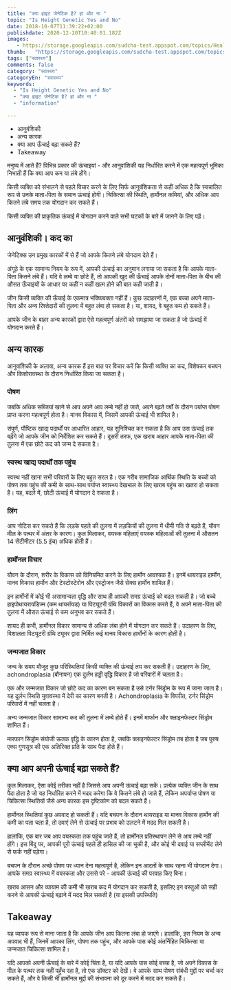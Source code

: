 ```yaml
---
title: "क्या हाइट जेनेटिक है? हां और ना "
topic: "Is Height Genetic Yes and No"
date: 2018-10-07T11:39:22+02:00
publishdate: 2020-12-20T10:40:01.182Z
images: 
   - https://storage.googleapis.com/sudcha-test.appspot.com/topics/Health/default-selection/8.jpg
thumb:   "https://storage.googleapis.com/sudcha-test.appspot.com/topics/Health/default-selection/thumb/8.jpg"
tags: ["स्वास्थ्य"]
comments: false
category: "स्वास्थ्य"
categoryEn: "स्वास्थ्य"
keywords: 
  - "Is Height Genetic Yes and No"
  - "क्या हाइट जेनेटिक है? हां और ना "
  - "information"

---
```

<ul> <li> आनुवंशिकी </li> <li> अन्य कारक </li> <li> क्या आप ऊँचाई बढ़ा सकते हैं? </li> <li> Takeaway </li> </ul> <p> मनुष्य में आते हैं? विभिन्न प्रकार की ऊंचाइयां - और आनुवांशिकी यह निर्धारित करने में एक महत्वपूर्ण भूमिका निभाती हैं कि क्या आप कम या लंबे होंगे। </p> <p> किसी व्यक्ति को संभालने से पहले विचार करने के लिए सिर्फ आनुवंशिकता से कहीं अधिक है कि स्वचालित रूप से उनके माता-पिता के समान ऊंचाई होगी। चिकित्सा की स्थिति, हार्मोनल कमियां, और अधिक आप कितने लंबे समय तक योगदान कर सकते हैं। </p> <p> किसी व्यक्ति की प्राकृतिक ऊंचाई में योगदान करने वाले सभी घटकों के बारे में जानने के लिए पढ़ें। </p> <h2> आनुवंशिकी। कद का </h2> <p> जेनेटिक्स उन प्रमुख कारकों में से हैं जो आपके कितने लंबे योगदान देते हैं। </p> <p> अंगूठे के एक सामान्य नियम के रूप में, आपकी ऊंचाई का अनुमान लगाया जा सकता है कि आपके माता-पिता कितने लंबे हैं। यदि वे लम्बे या छोटे हैं, तो आपकी खुद की ऊँचाई आपके दोनों माता-पिता के बीच की औसत ऊँचाइयों के आधार पर कहीं न कहीं खत्म होने की बात कही जाती है। </p> <p> जीन किसी व्यक्ति की ऊँचाई के एकमात्र भविष्यवक्ता नहीं हैं। कुछ उदाहरणों में, एक बच्चा अपने माता-पिता और अन्य रिश्तेदारों की तुलना में बहुत लंबा हो सकता है। या, शायद, वे बहुत कम हो सकते हैं। </p> <p> आपके जीन के बाहर अन्य कारकों द्वारा ऐसे महत्वपूर्ण अंतरों को समझाया जा सकता है जो ऊंचाई में योगदान करते हैं। </p> <h2> अन्य कारक </h2> <p> आनुवांशिकी के अलावा, अन्य कारक हैं इस बात पर विचार करें कि किसी व्यक्ति का कद, विशेषकर बचपन और किशोरावस्था के दौरान निर्धारित किया जा सकता है। </p> <h3> पोषण </h3> <p> जबकि अधिक सब्जियां खाने से आप अपने आप लम्बे नहीं हो जाते, अपने बढ़ते वर्षों के दौरान पर्याप्त पोषण प्राप्त करना महत्वपूर्ण होता है। मानव विकास में, जिसमें आपकी ऊंचाई भी शामिल है। </p> <p> संपूर्ण, पौष्टिक खाद्य पदार्थों पर आधारित आहार, यह सुनिश्चित कर सकता है कि आप उस ऊंचाई तक बढ़ेंगे जो आपके जीन को निर्देशित कर सकते हैं। दूसरी तरफ, एक खराब आहार आपके माता-पिता की तुलना में एक छोटे कद को जन्म दे सकता है। </p> <h3> स्वस्थ खाद्य पदार्थों तक पहुंच </h3> <p> स्वस्थ नहीं खाना सभी परिवारों के लिए बहुत सरल है। एक गरीब सामाजिक आर्थिक स्थिति के बच्चों को पोषण तक पहुंच की कमी के साथ-साथ पर्याप्त स्वास्थ्य देखभाल के लिए खराब पहुंच का खतरा हो सकता है। यह, बदले में, छोटी ऊंचाई में योगदान दे सकता है। </p> <h3> लिंग </h3> <p> आप नोटिस कर सकते हैं कि लड़के पहले की तुलना में लड़कियों की तुलना में धीमी गति से बढ़ते हैं, यौवन मील के पत्थर में अंतर के कारण। कुल मिलाकर, वयस्क महिलाएं वयस्क महिलाओं की तुलना में औसतन 14 सेंटीमीटर (5.5 इंच) अधिक होती हैं। </p> <h3> हार्मोनल विचार </h3> <p> यौवन के दौरान, शरीर के विकास को विनियमित करने के लिए हार्मोन आवश्यक हैं। इनमें थायराइड हार्मोन, मानव विकास हार्मोन और टेस्टोस्टेरोन और एस्ट्रोजन जैसे सेक्स हार्मोन शामिल हैं। </p> <p> इन हार्मोनों में कोई भी असामान्यता वृद्धि और साथ ही आपकी समग्र ऊंचाई को बदल सकती है। जो बच्चे हाइपोथायरायडिज्म (कम थायरॉयड) या पिट्यूटरी ग्रंथि विकारों का विकास करते हैं, वे अपने माता-पिता की तुलना में औसत ऊंचाई से कम अनुभव कर सकते हैं। </p> <p> शायद ही कभी, हार्मोनल विकार सामान्य से अधिक लंबा होने में योगदान कर सकते हैं। उदाहरण के लिए, विशालता पिट्यूटरी ग्रंथि ट्यूमर द्वारा निर्मित कई मानव विकास हार्मोनों के कारण होती है। </p> <h3> जन्मजात विकार </h3> <p> जन्म के समय मौजूद कुछ परिस्थितियां किसी व्यक्ति की ऊंचाई तय कर सकती हैं। उदाहरण के लिए, achondroplasia (बौनापन) एक दुर्लभ हड्डी वृद्धि विकार है जो परिवारों में चलता है। </p> <p> एक और जन्मजात विकार जो छोटे कद का कारण बन सकता है उसे टर्नर सिंड्रोम के रूप में जाना जाता है। यह दुर्लभ स्थिति युवावस्था में देरी का कारण बनती है। Achondroplasia के विपरीत, टर्नर सिंड्रोम परिवारों में नहीं चलता है। </p> <p> अन्य जन्मजात विकार सामान्य कद की तुलना में लम्बे होते हैं। इनमें मार्फान और क्लाइनफेल्टर सिंड्रोम शामिल हैं। </p> <p> मारफान सिंड्रोम संयोजी ऊतक वृद्धि के कारण होता है, जबकि क्लाइनफेल्टर सिंड्रोम तब होता है जब पुरुष एक्स गुणसूत्र की एक अतिरिक्त प्रति के साथ पैदा होते हैं। </p> <h2> क्या आप अपनी ऊंचाई बढ़ा सकते हैं? </h2> <p> कुल मिलाकर, ऐसा कोई तरीका नहीं है जिससे आप अपनी ऊंचाई बढ़ा सकें। प्रत्येक व्यक्ति जीन के साथ पैदा होता है जो यह निर्धारित करने में मदद करेगा कि वे कितने लंबे हो जाते हैं, लेकिन अपर्याप्त पोषण या चिकित्सा स्थितियों जैसे अन्य कारक इस दृष्टिकोण को बदल सकते हैं। </p> <p> हार्मोनल स्थितियां कुछ अपवाद हो सकती हैं। यदि बचपन के दौरान थायराइड या मानव विकास हार्मोन की कमी का पता चला है, तो दवाएं लेने से ऊंचाई पर प्रभाव को उलटने में मदद मिल सकती है। </p> <p> हालांकि, एक बार जब आप वयस्कता तक पहुंच जाते हैं, तो हार्मोनल प्रतिस्थापन लेने से आप लम्बे नहीं होंगे। इस बिंदु पर, आपकी पूरी ऊंचाई पहले ही हासिल की जा चुकी है, और कोई भी दवाई या सप्लीमेंट लेने से फर्क नहीं पड़ेगा। </p> <p> बचपन के दौरान अच्छे पोषण पर ध्यान देना महत्वपूर्ण है, लेकिन इन आदतों के साथ रहना भी योगदान देगा। आपके समग्र स्वास्थ्य में वयस्कता और उससे परे - आपकी ऊंचाई की परवाह किए बिना। </p> <p> खराब आसन और व्यायाम की कमी भी खराब कद में योगदान कर सकती है, इसलिए इन वस्तुओं को सही करने से आपकी ऊंचाई बढ़ाने में मदद मिल सकती है (या इसकी उपस्थिति) </p> <h2> Takeaway </h2> <p> यह व्यापक रूप से माना जाता है कि आपके जीन आप कितना लंबा हो जाएंगे। हालांकि, इस नियम के अन्य अपवाद भी हैं, जिनमें आपका लिंग, पोषण तक पहुंच, और आपके पास कोई अंतर्निहित चिकित्सा या जन्मजात चिकित्सा शामिल है। </p> <p> यदि आपको अपनी ऊँचाई के बारे में कोई चिंता है, या यदि आपके पास कोई बच्चा है, जो अपने विकास के मील के पत्थर तक नहीं पहुँच रहा है, तो एक डॉक्टर को देखें। वे आपके साथ पोषण संबंधी मुद्दों पर चर्चा कर सकते हैं, और वे किसी भी हार्मोनल मुद्दों की संभावना को दूर करने में मदद कर सकते हैं। </p> 
